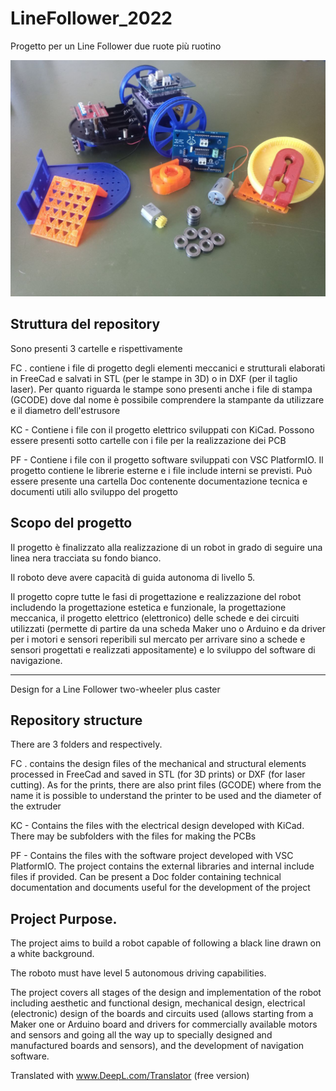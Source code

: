 # LineFollower_2022
Progetto per un Line Follower due ruote più ruotino

![This is an image](https://github.com/OfficineEinstein/LineFollower_2022/blob/main/LineFollowerCover01.jpg)

## Struttura del repository
Sono presenti 3 cartelle e rispettivamente

FC . contiene i file di progetto degli elementi meccanici e strutturali elaborati in FreeCad e salvati in STL (per le stampe in 3D) o in DXF (per il taglio laser). Per quanto riguarda le stampe sono presenti anche i file di stampa (GCODE) dove dal nome è possibile comprendere la stampante da utilizzare e il diametro dell'estrusore

KC - Contiene i file con il progetto elettrico sviluppati con KiCad. Possono essere presenti sotto cartelle con i file per la realizzazione dei PCB

PF - Contiene i file con il progetto software sviluppati con VSC PlatformIO. Il progetto contiene le librerie esterne e i file include interni se previsti. Può essere presente una cartella Doc contenente documentazione tecnica e documenti utili allo sviluppo del progetto

## Scopo del progetto
Il progetto è finalizzato alla realizzazione di un robot in grado di seguire una linea nera tracciata su fondo bianco.

Il roboto deve avere capacità di guida autonoma di livello 5.

Il progetto copre tutte le fasi di progettazione e realizzazione del robot includendo la progettazione estetica e funzionale, la progettazione meccanica, il progetto elettrico (elettronico) delle schede e dei circuiti utilizzati (permette di partire da una scheda Maker uno o Arduino e da driver per i motori e sensori reperibili sul mercato per arrivare sino a schede e sensori progettati e realizzati appositamente) e lo sviluppo del software di navigazione.

_______________________________________________________________________________________________________________________________________________________

Design for a Line Follower two-wheeler plus caster

## Repository structure

There are 3 folders and respectively.

FC . contains the design files of the mechanical and structural elements processed in FreeCad and saved in STL (for 3D prints) or DXF (for laser cutting). As for the prints, there are also print files (GCODE) where from the name it is possible to understand the printer to be used and the diameter of the extruder

KC - Contains the files with the electrical design developed with KiCad. There may be subfolders with the files for making the PCBs

PF - Contains the files with the software project developed with VSC PlatformIO. The project contains the external libraries and internal include files if provided. Can be present a Doc folder containing technical documentation and documents useful for the development of the project

## Project Purpose.

The project aims to build a robot capable of following a black line drawn on a white background.

The roboto must have level 5 autonomous driving capabilities.

The project covers all stages of the design and implementation of the robot including aesthetic and functional design, mechanical design, electrical (electronic) design of the boards and circuits used (allows starting from a Maker one or Arduino board and drivers for commercially available motors and sensors and going all the way up to specially designed and manufactured boards and sensors), and the development of navigation software.

Translated with www.DeepL.com/Translator (free version)
